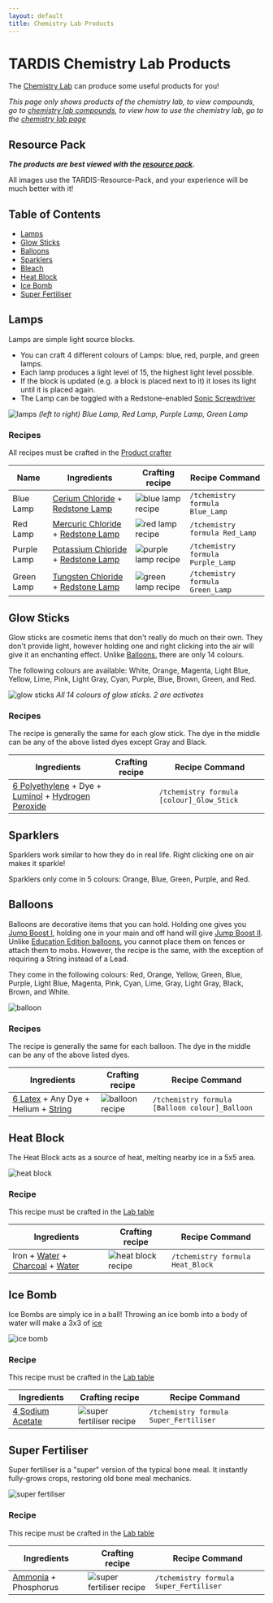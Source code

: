 ```yaml
---
layout: default
title: Chemistry Lab Products
---
```


# TARDIS Chemistry Lab Products

The [Chemistry Lab](chemistry-lab) can produce some useful products for you!

_This page only shows products of the chemistry lab, to view compounds, go to [chemistry lab compounds](chemistry-lab-compounds), to view how to use the chemistry lab, go to the [chemistry lab page](chemistry-lab)_

## Resource Pack

**_The products are best viewed with the [resource pack](https://github.com/eccentricdevotion/TARDIS-Resource-Pack)._**

All images use the TARDIS-Resource-Pack, and your experience will be much better with it!

## Table of Contents

-   [Lamps](#lamps)
-   [Glow Sticks](#glow-sticks)
-   [Balloons](#balloons)
-   [Sparklers](#sparklers)
-   [Bleach](#bleach)
-   [Heat Block](#heat-block)
-   [Ice Bomb](#ice-bomb)
-   [Super Fertiliser](#super-fertiliser)

## Lamps

Lamps are simple light source blocks.

-   You can craft 4 different colours of Lamps: blue, red, purple, and green lamps.
-   Each lamp produces a light level of 15, the highest light level possible.
-   If the block is updated (e.g. a block is placed next to it) it loses its light until it is placed again.
-   The Lamp can be toggled with a Redstone-enabled [Sonic Screwdriver](sonic-screwdriver)

![lamps](images/chemistry/products/lamps.png)
_(left to right) Blue Lamp, Red Lamp, Purple Lamp, Green Lamp_

### Recipes

All recipes must be crafted in the [Product crafter](chemistry-lab#product-crafter)

| Name        | Ingredients                                                                                                                       | Crafting recipe                                                         | Recipe Command                    |
| ----------- | --------------------------------------------------------------------------------------------------------------------------------- | ----------------------------------------------------------------------- | --------------------------------- |
| Blue Lamp   | [Cerium Chloride](chemistry-lab-compounds#cerium-chloride) + [Redstone Lamp](https://minecraft.gamepedia.com/Redstone_Lamp)       | ![blue lamp recipe](images/chemistry/products/recipe-blue-lamp.png)     | `/tchemistry formula Blue_Lamp`   |
| Red Lamp    | [Mercuric Chloride](chemistry-lab-compounds#mercuric-chloride) + [Redstone Lamp](https://minecraft.gamepedia.com/Redstone_Lamp)   | ![red lamp recipe](images/chemistry/products/recipe-red-lamp.png)       | `/tchemistry formula Red_Lamp`    |
| Purple Lamp | [Potassium Chloride](chemistry-lab-compounds#potassium-chloride) + [Redstone Lamp](https://minecraft.gamepedia.com/Redstone_Lamp) | ![purple lamp recipe](images/chemistry/products/recipe-purple-lamp.png) | `/tchemistry formula Purple_Lamp` |
| Green Lamp  | [Tungsten Chloride](chemistry-lab-compounds#tungsten-chloride) + [Redstone Lamp](https://minecraft.gamepedia.com/Redstone_Lamp)   | ![green lamp recipe](images/chemistry/products/recipe-green-lamp.png)   | `/tchemistry formula Green_Lamp`  |

## Glow Sticks

Glow sticks are cosmetic items that don't really do much on their own. They don't provide light, however holding one and right clicking into the air will give it an enchanting effect. Unlike [Balloons](#balloons), there are only 14 colours.

The following colours are available: White, Orange, Magenta, Light Blue, Yellow, Lime, Pink, Light Gray, Cyan, Purple, Blue, Brown, Green, and Red.

![glow sticks](images/chemistry/products/glow-sticks.png)
_All 14 colours of glow sticks. 2 are activates_

### Recipes

The recipe is generally the same for each glow stick. The dye in the middle can be any of the above listed dyes except Gray and Black.

| Ingredients                                                                                                                                                                | Crafting recipe | Recipe Command                            |
| -------------------------------------------------------------------------------------------------------------------------------------------------------------------------- | --------------- | ----------------------------------------- |
| [6 Polyethylene](chemistry-lab-compounds#polyethylene) + Dye + [Luminol](chemistry-lab-compounds#luminol) + [Hydrogen Peroxide](chemistry-lab-compounds#hydrogen-peroxide) | ![](<>)         | `/tchemistry formula [colour]_Glow_Stick` |

## Sparklers

Sparklers work similar to how they do in real life. Right clicking one on air makes it sparkle!

Sparklers only come in 5 colours: Orange, Blue, Green, Purple, and Red.

## Balloons

Balloons are decorative items that you can hold. Holding one gives you [Jump Boost I](https://minecraft.gamepedia.com/Jump_Boost), holding one in your main and off hand will give [Jump Boost II](https://minecraft.gamepedia.com/Jump_Boost). Unlike [Education Edition balloons](https://minecraft.gamepedia.com/Balloon), you cannot place them on fences or attach them to mobs. However, the recipe is the same, with the exception of requiring a String instead of a Lead.

They come in the following colours: Red, Orange, Yellow, Green, Blue, Purple, Light Blue, Magenta, Pink, Cyan, Lime, Gray, Light Gray, Black, Brown, and White.

![balloon](images/chemistry/products/balloon.png)

### Recipes

The recipe is generally the same for each balloon. The dye in the middle can be any of the above listed dyes.

| Ingredients                                                                                                    | Crafting recipe                                                  | Recipe Command                                 |
| -------------------------------------------------------------------------------------------------------------- | ---------------------------------------------------------------- | ---------------------------------------------- |
| [6 Latex](chemistry-lab-compounds#latex) + Any Dye + Helium + [String](https://minecraft.gamepedia.com/String) | ![balloon recipe](images/chemistry/products/recipe-balloons.gif) | `/tchemistry formula [Balloon colour]_Balloon` |

## Heat Block

The Heat Block acts as a source of heat, melting nearby ice in a 5x5 area.

![heat block](images/chemistry/products/heat-block.png)

### Recipe

This recipe must be crafted in the [Lab table](chemistry-lab#lab-table)

| Ingredients                                                                                                                                  | Crafting recipe          | Recipe Command                   |
| -------------------------------------------------------------------------------------------------------------------------------------------- | ------------------------ | -------------------------------- |
| Iron + [Water](chemistry-lab-compounds#water) + [Charcoal](https://minecraft.gamepedia.com/Charcoal) + [Water](chemistry-lab-compounds#salt) | ![heat block recipe](<>) | `/tchemistry formula Heat_Block` |

## Ice Bomb

Ice Bombs are simply ice in a ball! Throwing an ice bomb into a body of water will make a 3x3 of [ice](https://minecraft.gamepedia.com/Ice)

![ice bomb](images/chemistry/products/ice-bomb.gif)

### Recipe

This recipe must be crafted in the [Lab table](chemistry-lab#lab-table)

| Ingredients                                                | Crafting recipe                                                           | Recipe Command                         |
| ---------------------------------------------------------- | ------------------------------------------------------------------------- | -------------------------------------- |
| [4 Sodium Acetate](chemistry-lab-compounds#sodium-acetate) | ![super fertiliser recipe](images/chemistry/products/recipe-ice-bomb.png) | `/tchemistry formula Super_Fertiliser` |

## Super Fertiliser

Super fertiliser is a "super" version of the typical bone meal. It instantly fully-grows crops, restoring old bone meal mechanics.

![super fertiliser](images/chemistry/products/super-fertiliser.gif)

### Recipe

This recipe must be crafted in the [Lab table](chemistry-lab#lab-table)

| Ingredients                                             | Crafting recipe                                                                   | Recipe Command                         |
| ------------------------------------------------------- | --------------------------------------------------------------------------------- | -------------------------------------- |
| [Ammonia](chemistry-lab-compounds#ammonia) + Phosphorus | ![super fertiliser recipe](images/chemistry/products/recipe-super-fertiliser.png) | `/tchemistry formula Super_Fertiliser` |
